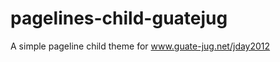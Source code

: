 pagelines-child-guatejug
========================

A simple pageline child theme for www.guate-jug.net/jday2012